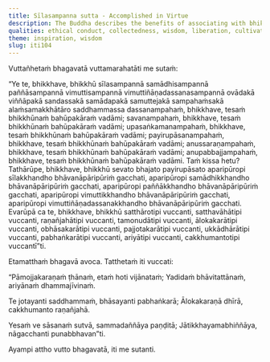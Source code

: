 ```yaml
---
title: Sīlasampanna sutta - Accomplished in Virtue
description: The Buddha describes the benefits of associating with bhikkhus who are accomplished in virtue, collectedness, wisdom, liberation, and the knowledge and vision of liberation.
qualities: ethical conduct, collectedness, wisdom, liberation, cultivation, direct knowledge, vision
theme: inspiration, wisdom
slug: iti104
---
```


Vuttañhetaṁ bhagavatā vuttamarahatāti me sutaṁ:

“Ye te, bhikkhave, bhikkhū sīlasampannā samādhisampannā paññāsampannā vimuttisampannā vimuttiñāṇadassanasampannā ovādakā viññāpakā sandassakā samādapakā samuttejakā sampahaṁsakā alaṁsamakkhātāro saddhammassa dassanampahaṁ, bhikkhave, tesaṁ bhikkhūnaṁ bahūpakāraṁ vadāmi; savanampahaṁ, bhikkhave, tesaṁ bhikkhūnaṁ bahūpakāraṁ vadāmi; upasaṅkamanampahaṁ, bhikkhave, tesaṁ bhikkhūnaṁ bahūpakāraṁ vadāmi; payirupāsanampahaṁ, bhikkhave, tesaṁ bhikkhūnaṁ bahūpakāraṁ vadāmi; anussaraṇampahaṁ, bhikkhave, tesaṁ bhikkhūnaṁ bahūpakāraṁ vadāmi; anupabbajjampahaṁ, bhikkhave, tesaṁ bhikkhūnaṁ bahūpakāraṁ vadāmi. Taṁ kissa hetu? Tathārūpe, bhikkhave, bhikkhū sevato bhajato payirupāsato aparipūropi sīlakkhandho bhāvanāpāripūriṁ gacchati, aparipūropi samādhikkhandho bhāvanāpāripūriṁ gacchati, aparipūropi paññākkhandho bhāvanāpāripūriṁ gacchati, aparipūropi vimuttikkhandho bhāvanāpāripūriṁ gacchati, aparipūropi vimuttiñāṇadassanakkhandho bhāvanāpāripūriṁ gacchati. Evarūpā ca te, bhikkhave, bhikkhū satthārotipi vuccanti, satthavāhātipi vuccanti, raṇañjahātipi vuccanti, tamonudātipi vuccanti, ālokakarātipi vuccanti, obhāsakarātipi vuccanti, pajjotakarātipi vuccanti, ukkādhārātipi vuccanti, pabhaṅkarātipi vuccanti, ariyātipi vuccanti, cakkhumantotipi vuccantī”ti.

Etamatthaṁ bhagavā avoca. Tatthetaṁ iti vuccati:

“Pāmojjakaraṇaṁ ṭhānaṁ,
etaṁ hoti vijānataṁ;
Yadidaṁ bhāvitattānaṁ,
ariyānaṁ dhammajīvinaṁ.

Te jotayanti saddhammaṁ,
bhāsayanti pabhaṅkarā;
Ālokakaraṇā dhīrā,
cakkhumanto raṇañjahā.

Yesaṁ ve sāsanaṁ sutvā,
sammadaññāya paṇḍitā;
Jātikkhayamabhiññāya,
nāgacchanti punabbhavan”ti.

Ayampi attho vutto bhagavatā, iti me sutanti.
